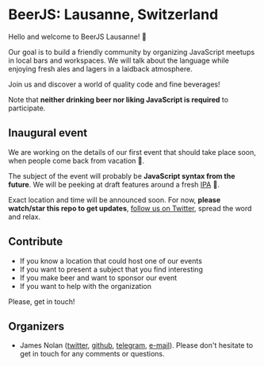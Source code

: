 # BeerJS: Lausanne, Switzerland

Hello and welcome to BeerJS Lausanne! :beers:

Our goal is to build a friendly community by organizing JavaScript meetups in local bars and workspaces. We will talk about the language while enjoying fresh ales and lagers in a laidback atmosphere.

Join us and discover a world of quality code and fine beverages!

Note that **neither drinking beer nor liking JavaScript is required** to participate.

## Inaugural event

We are working on the details of our first event that should take place soon, when people come back from vacation :palm_tree:.

The subject of the event will probably be **JavaScript syntax from the future**. We will be peeking at draft features around a fresh [IPA](https://en.wikipedia.org/wiki/India_pale_ale) :beer:.

Exact location and time will be announced soon. For now, **please watch/star this repo to get updates**, [follow us on Twitter](https://twitter.com/beerjslausanne), spread the word and relax.

## Contribute

- If you know a location that could host one of our events
- If you want to present a subject that you find interesting
- If you make beer and want to sponsor our event
- If you want to help with the organization

Please, get in touch!

## Organizers

- James Nolan ([twitter](https://twitter.com/CoffeeHeadJim), [github](https://github.com/j-nolan/), [telegram](https://t.me/jimnol), [e-mail](mailto:j.nolan@otherwise.ch)). Please don't hesitate to get in touch for any comments or questions.